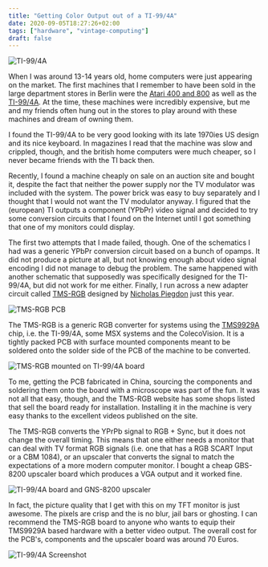 ```yaml
---
title: "Getting Color Output out of a TI-99/4A"
date: 2020-09-05T18:27:26+02:00
tags: ["hardware", "vintage-computing"]
draft: false
---
```


![TI-99/4A](https://upload.wikimedia.org/wikipedia/commons/1/1b/TI99-IMG_7143.jpg)

When I was around 13-14 years old, home computers were just appearing
on the market.  The first machines that I remember to have been sold
in the large department stores in Berlin were the [Atari 400 and
800](https://en.wikipedia.org/wiki/Atari_8-bit_family) as well as the
[TI-99/4A](https://en.wikipedia.org/wiki/Texas_Instruments_TI-99/4A).
At the time, these machines were incredibly expensive, but me and my
friends often hung out in the stores to play around with these
machines and dream of owning them.

I found the TI-99/4A to be very good looking with its late 1970ies US
design and its nice keyboard.  In magazines I read that the machine
was slow and crippled, though, and the british home computers were
much cheaper, so I never became friends with the TI back then.

Recently, I found a machine cheaply on sale on an auction site and
bought it, despite the fact that neither the power supply nor the TV
modulator was included with the system.  The power brick was easy to
buy separately and I thought that I would not want the TV modulator
anyway.  I figured that the (european) TI outputs a component (YPbPr)
video signal and decided to try some conversion circuits that I found
on the Internet until I got something that one of my monitors could
display.

The first two attempts that I made failed, though.  One of the
schematics I had was a generic YPbPr conversion circuit based on a
bunch of opamps.  It did not produce a picture at all, but not knowing
enough about video signal encoding I did not manage to debug the
problem.  The same happened with another schematic that supposedly was
specifically designed for the TI-99/4A, but did not work for me
either.  Finally, I run across a new adapter circuit called
[TMS-RGB](https://tms-rgb.com/) designed by [Nicholas
Piegdon](https://twitter.com/npiegdon) just this year. 

![TMS-RGB PCB](/images/tms-rgb-pcb.jpg)

The TMS-RGB is a generic RGB converter for systems using the
[TMS9929A](https://en.wikipedia.org/wiki/Texas_Instruments_TMS9918)
chip, i.e. the TI-99/4A, some MSX systems and the ColecoVision.  It is
a tightly packed PCB with surface mounted components meant to be
soldered onto the solder side of the PCB of the machine to be
converted.

![TMS-RGB mounted on TI-99/4A board](/images/tms-rgb-on-ti.jpg)

To me, getting the PCB fabricated in China, sourcing the components
and soldering them onto the board with a microscope was part of the
fun.  It was not all that easy, though, and the TMS-RGB website has
some shops listed that sell the board ready for installation.
Installing it in the machine is very easy thanks to the excellent
videos published on the site.

The TMS-RGB converts the YPrPb signal to RGB + Sync, but it does not
change the overall timing.  This means that one either needs a monitor
that can deal with TV format RGB signals (i.e. one that has a RGB
SCART Input or a CBM 1084), or an upscaler that converts the signal to
match the expectations of a more modern computer monitor.  I bought a
cheap GBS-8200 upscaler board which produces a VGA output and it
worked fine.

![TI-99/4A board and GNS-8200 upscaler](/images/ti-and-upscaler.jpg)

In fact, the picture quality that I get with this on my TFT monitor is
just awesome.  The pixels are crisp and the is no blur, jail bars or
ghosting.  I can recommend the TMS-RGB board to anyone who wants to
equip their TMS9929A based hardware with a better video output.  The
overall cost for the PCB's, components and the upscaler board was
around 70 Euros.

![TI-99/4A Screenshot](/images/ti-crisp-image.jpg)
